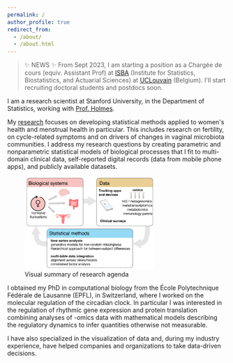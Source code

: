 ```yaml
---
permalink: /
author_profile: true
redirect_from:
  - /about/
  - /about.html
---
```


> ✨ NEWS ✨
From Sept 2023, I am starting a position as a Chargée de cours (equiv. Assistant Prof) at [ISBA](https://uclouvain.be/en/research-institutes/lidam/isba) (Institute for Statistics, Biostatistics, and Actuarial Sciences) at [UCLouvain](https://uclouvain.be/en/index.html) (Belgium). I'll start recruiting doctoral students and postdocs soon.

I am a research scientist at Stanford University, in the Department of Statistics, working with [Prof. Holmes](https://statweb.stanford.edu/~susan/susan_person.html).

My [research](/research/) focuses on developing statistical methods applied to women's health and menstrual health in particular. This includes research on fertility, on cycle-related symptoms and on drivers of changes in vaginal microbiota communities. I address my research questions by creating parametric and nonparametric statistical models of biological processes that I fit to multi-domain clinical data, self-reported digital records (data from mobile phone apps), and publicly available datasets.


<figure>
<img src="/images/home/figures_Summary.png" alt="Visual summary of research agenda." style="width:70%">

<figcaption align = "left">
Visual summary of research agenda</figcaption>
</figure>


I obtained my PhD in computational biology from the École Polytechnique Fédérale de Lausanne (EPFL), in Switzerland, where I worked on the molecular regulation of the circadian clock. In particular I was interested in the regulation of rhythmic gene expression and protein translation combining analyses of -omics data with mathematical models describing the regulatory dynamics to infer quantities otherwise not measurable.

I have also specialized in the visualization of data and, during my industry experience, have helped companies and organizations to take data-driven decisions.
